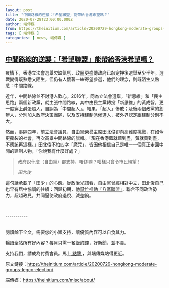 ```yaml
---
layout: post
title: "中間路線的逆襲：「希望聯盟」能帶給香港希望嗎？"
date: 2020-07-28T23:00:00.000Z
author: 端傳媒
from: https://theinitium.com/article/20200729-hongkong-moderate-groups-legco-election/
tags: [ 端傳媒 ]
categories: [ news, 端傳媒 ]
---
```

<!--1595977200000-->
[中間路線的逆襲：「希望聯盟」能帶給香港希望嗎？](https://theinitium.com/article/20200729-hongkong-moderate-groups-legco-election/)
------

<div>
<section>  <article><p>疫情下，香港立法會選舉欠缺氣氛，政圈更盛傳政府已敲定押後選舉至少半年。選戰變得既熟悉又陌生，但仍有人懷著一絲寄望參選，他們的理念，則既陌生又熟悉：中間路線。</p><p>近年，中間路線並不討港人歡心。2016年，同為立法會選舉，「新思維」和「民主思路」兩個新政黨，就主張中間路線，其中由民主黨轉投「新思維」的黃成智，更一度穿上鹹蛋超人，自詡為「中間超人」。結果，「超人」慘敗；及後兩個政黨的創辦人，分別加入政府決策團隊，以及<a href="https://www.thestandnews.com/politics/%E8%88%87%E5%BB%BA%E5%88%B6%E5%90%8C%E5%8F%B0%E6%92%90%E9%99%B3%E5%87%B1%E6%AC%A3-%E6%86%B6%E5%85%B1%E5%95%86%E6%95%99%E8%82%B2-%E7%8B%84%E5%BF%97%E9%81%A0-%E4%BD%A0%E5%98%85%E8%A1%A8%E6%83%85%E6%84%9F%E5%8B%95%E6%88%91-%E4%B8%AD%E9%96%93%E9%81%B8%E6%B0%91%E6%9C%89%E5%80%8B%E5%A5%BD%E9%81%B8%E6%93%87/">支持建制派候選人</a>，被外界認定跟建制分別不大。</p><p>然而，事隔四年，前立法會議員、自由黨榮譽主席田北俊卻向高難度挑戰，在如今更撕裂的社會，再次高舉中間路線的旗幟。「現在香港藍就藍到盡，黃就黃到盡，不應該再這樣。」田北俊不怕四字「魔咒」，皆因他相信自己是唯一一個真正走回中間的建制人物，「你說我有什麼好處？」</p><blockquote class="chinese"><p>政府說什麼（自由黨）都支持，唔係嘛？咁樣只會令市民絕望！</p><footer class="source"><p><cite>田北俊</cite></p><p><cite/></p></footer></blockquote><p>這句話承載了「田少」的心酸。從政治光譜看，自由黨曾經相對中立，田北俊自己也早有居中協調的往績：回歸初期，他<a href="https://hk.news.appledaily.com/local/daily/article/20020822/2786679">幫忙推動「八黨聯盟」</a>，聯合不同政治勢力，超越政見，共同逼使政府退稅、減差餉。</p>                                                      <br><br>-----------<br><br><p>閱讀餘下全文，需要您的小額支持，讓優質內容可以自食其力。</p><p>暢讀全站所有好內容？每月只需一餐飯的錢，好新聞，並不貴。</p><p>支持我們，請成為付費會員。馬上<a href="https://theinitium.com/subscription/offers/"> 點擊 </a>，與端傳媒站得更近。</p></article>  <footer>          <p>        <span>原文鏈接：</span><a href="https://theinitium.com/article/20200729-hongkong-moderate-groups-legco-election/">https://theinitium.com/article/20200729-hongkong-moderate-groups-legco-election/</a>      </p>      <p>        <span>端傳媒：</span><a href="https://theinitium.com/misc/about/">https://theinitium.com/misc/about/</a>      </p>      </footer></section>
</div>
